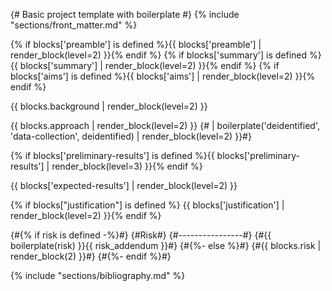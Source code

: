 {# Basic project template with boilerplate #}
{% include "sections/front_matter.md" %}

{% if blocks['preamble'] is defined %}{{ blocks['preamble'] | render_block(level=2) }}{% endif %}
{% if blocks['summary'] is defined %}{{ blocks['summary'] | render_block(level=2) }}{% endif %}
{% if blocks['aims'] is defined %}{{ blocks['aims'] | render_block(level=2) }}{% endif %}

{{ blocks.background | render_block(level=2) }}

{{  blocks.approach | render_block(level=2) }}
{# | boilerplate('deidentified', 'data-collection', deidentified) | render_block(level=2) }}#}

{% if blocks['preliminary-results'] is defined %}{{ blocks['preliminary-results'] | render_block(level=3) }}{% endif %}

{{ blocks['expected-results']  | render_block(level=2) }}

{% if blocks["justification"] is defined %} {{ blocks['justification']  | render_block(level=2) }}{% endif %}

{#{% if risk is defined -%}#}
{#Risk#}
{#----------------#}
{#{{ boilerplate(risk) }}{{ risk_addendum }}#}
{#{%- else %}#}
{#{{ blocks.risk | render_block(2) }}#}
{#{%- endif %}#}

{% include "sections/bibliography.md" %}